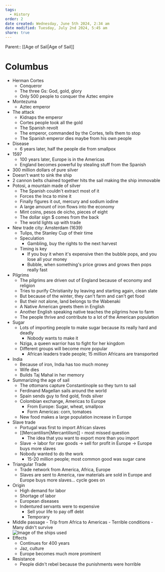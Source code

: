 ```yaml
---
tags:
  - History
order: 2
date created: Wednesday, June 5th 2024, 2:34 am
date modified: Tuesday, July 2nd 2024, 5:45 am
share: true
---
```

  
Parent:: [[Age of Sail|Age of Sail]]  
  
# Columbus  
  
- Herman Cortes  
  - Conqueror  
  - The three Gs: God, gold, glory  
  - Only 500 people to conquer the Aztec empire  
- Montezuma  
  - Aztec emperor  
- The attack  
  - Kidnaps the emperor  
  - Cortes people took all the gold  
  - The Spanish revolt  
  - The emperor, commanded by the Cortes, tells them to stop  
  - The Spanish emperor dies maybe from his own people  
- Disease  
  - 6 years later, half the people die from smallpox  
- 1597  
  - 100 years later, Europe is in the Americas  
  - England becomes powerful by stealing stuff from the Spanish  
- 300 million dollars of pure silver  
- Doesn't want to sink the ship  
- 2 cannon belts chained together hits the sail making the ship immovable  
- Potosi, a mountain made of silver  
  - The Spanish couldn't extract most of it  
  - Forces the Inca to mine it  
  - Finally figures it out, mercury and sodium iodine  
  - A large amount of iron flows into the economy  
  - Mint coins, pesos de oicho, pieces of eight  
  - The dollar sign $ comes from the back  
  - The world lights up with trade  
- New trade city: Amsterdam (1639)  
  - Tulips, the Stanley Cup of their time  
  - Speculation  
    - Gambling, buy the rights to the next harvest  
  - Timing is key  
    - If you buy it when it's expensive then the bubble pops, and you lose all your money  
    - Bubble, when something's price grows and grows then pops really fast  
- Pilgrims  
  - The pilgrims are driven out of England because of economy and religion  
  - Tries to purify Christianity by leaving and starting again, clean slate  
  - But because of the winter, they can't farm and can't get food  
  - But their not alone, land belongs to the Wabenaki  
  - A Native American greets them in English  
  - Another English speaking native teaches the pilgrims how to farm  
  - The people thrive and contribute to a lot of the American population  
- Sugar  
  - Lots of importing people to make sugar because its really hard and deadly  
    - Nobody wants to make it  
  - Nziga, a queen warrior has to fight for her kingdom  
  - Different groups will become more popular  
    - African leaders trade people; 15 million Africans are transported  
- India  
  - Because of iron, India has too much money  
  - Wife dies  
  - Builds Taj Mahal in her memory  
- Summarizing the age of sail  
  - The ottomans capture Constantinople so they turn to sail  
  - Ferdinand Magellan sails around the world  
  - Spain sends guy to find gold, finds silver  
  - Colombian exchange, Americas to Europe  
    - From Europe: Sugar, wheat, smallpox  
    - Form Americas: corn, tomatoes  
  - New food makes a large population increase in Europe  
- Slave trade  
  - Portugal was first to import African slaves  
  - [[Mercantilism|Mercantilism]] - most missed question  
    - The idea that you want to export more than you import  
  - Slave -> labor for raw goods -> sell for profit in Europe -> Europe buys more slaves  
  - Nobody wanted to do the work  
    - 15-20 million people; most common good was sugar cane  
- Triangular Trade  
  - Trade network from America, Africa, Europe  
  - Slaves are sent to America, raw materials are sold in Europe and Europe buys more slaves… cycle goes on  
- Origin  
  - High demand for labor  
  - Shortage of labor  
  - European diseases  
  - Indentured servants were to expensive  
    - Sell your life to pay off debt  
    - Temporary  
- Middle passage - Trip from Africa to Americas - Terrible conditions - Many didn't survive  
  ![Image of the ships used](<https://www.thoughtco.com/thmb/glRB3voPF2xBbkghuW0pa-SSHTA=/3364x1696/filters:fill(auto,1)/GettyImages-517388860-f58afc078358471fa4729c06f3c2f0f1.jpg>)  
- Effects  
  - Continues for 400 years  
  - Jaz, culture  
  - Europe becomes much more prominent  
- Resistance  
  - People didn't rebel because the punishments were horrible  
